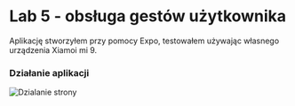 # Lab 5 - obsługa gestów użytkownika  
Aplikację stworzyłem przy pomocy Expo, testowałem używając własnego urządzenia Xiamoi mi 9.  
### Działanie aplikacji  
![Dzialanie strony](/lab5/assets/dzialanie.gif "Dzialanie strony")  